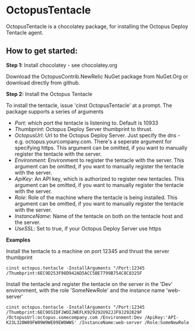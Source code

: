 OctopusTentacle
=======================
OctopusTentacle is a chocolatey package, for installing the Octopus Deploy Tentacle agent. 

## How to get started:
**Step 1:** Install chocolatey - see chocolatey.org

Download the OctopusContrib.NewRelic NuGet package from NuGet.Org or download directly from github. 

**Step 2:** Install the Octopus Tentacle

To install the tentacle, issue 'cinst OctopusTentacle' at a prompt. The package supports a series of arguments

  


- *Port*: which port the tentacle is listening to. Default is 10933
- *Thumbprint*: Octopus Deploy Server thumbprint to thrust.
- *OctopusUrl*: Url to the Octopus Deploy Server. Just specify the dns - e.g. octopus.yourcompany.com. There's a seperate argument for specifying https. This argument can be omitted, if you want to manually register the tentacle with the server. 
- *Environment*: Environment to register the tentacle with the server. This argument can be omitted, if you want to manually register the tentacle with the server. 
- *ApiKey*: An API key, which is authorized to register new tentacles. This argument can be omitted, if you want to manually register the tentacle with the server. 
- *Role*: Role of the machine where the tentacle is being installed. This argument can be omitted, if you want to manually register the tentacle with the server. 
- *InstanceName*: Name of the tentacle on both on the tentacle host and the server. 
- *UseSSL*: Set to true, if your Octopus Deploy Server use https

**Examples**

Install the tentacle to a machine on port 12345 and thrust the server thumbprint 
```
cinst octopus.tentacle -InstallArguments "/Port:12345 /Thumbprint:6EC9D253F98D942AD5ACC5BE7799B754C8C8325F
```

Install the tentacle and register the tentacle on the server in the 'Dev' environment, with the role 'SomeNewRole' and the instance name 'web-server'
```
cinst octopus.tentacle -InstallArguments "/Port:12345 /Thumbprint:6EC9OSIDFJWOIJWEFLK929292U92JJF9J292829F /OctopusUrl:octopus.somecompany.com /Environment:Dev /ApiKey:'API-K23L320W09FW09W9WE09EW0WWS' /InstanceName:web-server /Role:SomeNewRole
```

